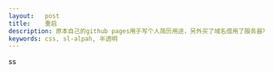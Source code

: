 ```yaml
---
layout:   post
title:    重启
description: 原本自己的github pages用于写个人简历用途，另外买了域名借用了服务器写了个人博客，出于维护修负担
keywords: css, sl-alpah, 半透明
---
```

ss